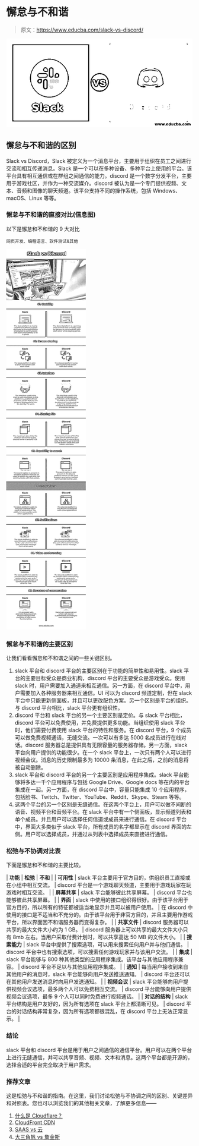 # 懈怠与不和谐

> 原文：<https://www.educba.com/slack-vs-discord/>

![Slack vs Discord](img/a847f1e223d83f87ef84484aca834336.png)



## 懈怠与不和谐的区别

Slack vs Discord，Slack 被定义为一个消息平台，主要用于组织在员工之间进行交流和相互传递消息。Slack 是一个可以在多种设备、多种平台上使用的平台。该平台具有相互通信或在群组之间通信的能力。discord 是一个数字分发平台，主要用于游戏社区，并作为一种交流媒介。discord 被认为是一个专门提供视频、文本、音频和图像的聊天频道。该平台支持不同的操作系统，包括 Windows、macOS、Linux 等等。

### 懈怠与不和谐的直接对比(信息图)

以下是懈怠和不和谐的 9 大对比

<small>网页开发、编程语言、软件测试&其他</small>

![Slack vs Discord info](img/24bccb388c23a863136a79081c0caea4.png)



### 懈怠与不和谐的主要区别

让我们看看懈怠和不和谐之间的一些关键区别。

1.  slack 平台和 discord 平台的主要区别在于功能的简单性和易用性。slack 平台的主要目标受众是商业机构，discord 平台的主要受众是游戏受众。使用 slack 时，用户需要加入通道来相互通信。另一方面，在 discord 平台中，用户需要加入各种服务器来相互通信。UI 可以为 discord 频道定制，但在 slack 平台中只能更新侧面板，并且可以更改配色方案。另一个区别是平台的组织。与 discord 平台相比，slack 平台更有组织性。
2.  discord 平台和 slack 平台的另一个主要区别是定价。与 slack 平台相比，discord 平台可以免费使用，并免费提供更多功能。当组织使用 slack 平台时，他们需要付费使用 slack 平台的特性和服务。在 discord 平台，9 个成员可以做免费视频通话，无缝交流。一次可以有多达 5000 名成员进行在线对话。discord 服务器总是提供具有无限容量的服务器存储。另一方面，slack 平台向用户提供的功能很少。在一个 slack 平台上，一次只有两个人可以进行视频会议。消息的历史限制最多为 10000 条消息，在此之后，之前的消息将被自动删除。
3.  slack 平台和 discord 平台的另一个主要区别是应用程序集成。slack 平台能够将多达一千个应用程序与包括 Google Drive、Google docs 等在内的平台集成在一起。另一方面，在 discord 平台中，容量只能集成 10 个应用程序，包括脸书、Twitch、Twitter、YouTube、Reddit、Skype、Steam 等等。
4.  这两个平台的另一个区别是无缝通信。在这两个平台上，用户可以做不间断的语音、视频平台和音频平台。在 slack 平台中有一个侧面板，显示频道列表和单个成员。并且用户可以选择任何信道或成员来进行通信。在 discord 平台中，界面大多类似于 slack 平台，所有成员的名字都显示在 discord 界面的左侧。用户可以选择成员，并通过从列表中选择成员来直接进行通信。

### 松弛与不协调对比表

下面是懈怠和不和谐的主要比较。

| **功能** | **松弛** | **不和** |
| **可用性** | slack 平台主要用于官方目的，供组织员工直接或在小组中相互交流。 | discord 平台是一个游戏聊天频道，主要用于游戏玩家在玩游戏时相互交流。 |
| **屏幕共享** | slack 平台能够彼此共享屏幕。 | discord 平台也能够彼此共享屏幕。 |
| **界面** | slack 中使用的接口组织得很好。由于该平台用于官方目的，所以所有的特征都被适当地显示并且可以被用户使用。 | 在 discord 中使用的接口是不适当和不充分的。由于该平台用于非官方目的，并且主要用作游戏平台，所以界面因不和谐服务器而变得复杂。 |
| **共享文件** | discord 服务器可以共享的最大文件大小约为 1 GB。 | discord 服务器上可以共享的最大文件大小只有 8mb 左右。当用户采取付费计划时，可以共享高达 50 MB 的文件大小。 |
| **搜索能力** | slack 平台中提供了搜索选项，可以用来搜索任何用户并与他们通信。 | discord 平台中也有搜索选项，可以搜索任何游戏玩家并与该用户交流。 |
| **集成** | slack 平台能够与 800 种其他类型的应用程序集成。该平台与其他应用程序兼容。 | discord 平台不足以与其他应用程序集成。 |
| **通知** | 每当用户接收到来自其他用户的消息时，slack 平台能够向用户发送推送通知。 | discord 平台还可以在其他用户发送消息时向用户发送通知。 |
| **视频会议** | slack 平台能够向用户提供视频会议选项，最多两个人可以免费相互交流。 | discord 平台能够向用户提供视频会议选项，最多 9 个人可以同时免费进行视频通话。 |
| **对话的结构** | slack 平台结构是用户友好的，因为所有选项在 slack 平台上都清晰可见。 | discord 平台的对话结构非常复杂，因为所有选项都很混乱，在 discord 平台上无法正常显示。 |

### 结论

slack 平台和 discord 平台是用于用户之间通信的通信平台。用户可以在两个平台上进行无缝通信，并可以共享音频、视频、文本和消息。这两个平台都是开源的，选择合适的平台完全取决于用户需求。

### 推荐文章

这是松弛与不和谐的指南。在这里，我们讨论松弛与不协调之间的区别、关键差异和对照表。您也可以浏览我们的其他相关文章，了解更多信息——

1.  [什么是 Cloudflare？](https://www.educba.com/what-is-cloudflare/)
2.  [CloudFront CDN](https://www.educba.com/cloudfront-cdn/)
3.  [SAAS vs 云](https://www.educba.com/saas-vs-cloud/)
4.  [大三角帆 vs 詹金斯](https://www.educba.com/spinnaker-vs-jenkins/)





